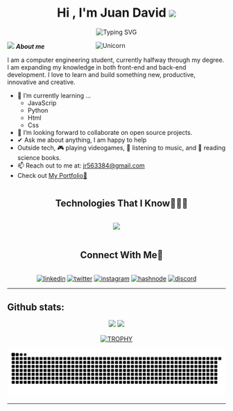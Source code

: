 <h1 align="center"><b>Hi , I'm Juan David </b><img src="https://media.giphy.com/media/hvRJCLFzcasrR4ia7z/giphy.gif" width="35"></h1>
<!--  -->
<div align="center">
  
![Typing SVG](https://readme-typing-svg.herokuapp.com?font=ROBOT&size=25&color=39FF14&center=true&vCenter=true&width=490&lines=%3E+Welcome+to+my+GitHub+profile...!)

</div>
<img align="right" width=300px alt="Unicorn" src="https://media.giphy.com/media/CVtNe84hhYF9u/giphy.gif" />

<img src="https://c.tenor.com/NCRHhqkXrJYAAAAi/programmers-go-internet.gif" width="30px">&nbsp;***About me***

I am a computer engineering student, currently halfway through my degree. I am expanding my knowledge in both front-end and back-end development. I love to learn and build something new, productive, innovative and creative.
- 🌱 I’m currently learning ...
  - JavaScrip
  - Python
  - Html
  - Css
- 👯 I’m looking forward to collaborate on open source projects.
- ✔ Ask me about anything, I am happy to help<br>
- Outside tech, 🎮 playing videogames, 🎵 listening to music, and 📖 reading science books.
- 📫 Reach out to me at: <a href="jr563384@gmail.com">jr563384@gmail.com</a>
- Check out <a href="https://juanfrxz.github.io/PortafolioWeb/">My Portfolio💼</a>

<!--h1 without bottom border-->
<div id="user-content-toc">
  <ul align="center">
    <summary><h2 style="display: inline-block">Technologies That I Know👨🏻‍💻</h2></summary>
  </ul>
</div>
<!--tech stack icons-->
<p align="center">
  <a href="https://skillicons.dev">
    <img src="https://skillicons.dev/icons?i=git,cpp,css,discord,figma,github,html,java,js,linux,py,react,vscode" />
  </a>
</p>


<!-- Connect with me -->
<!--h2 without bottom border-->
<div id="user-content-toc">
  <ul align="center">
    <summary><h2 style="display: inline-block">Connect With Me🤝</h2></summary>
  </ul>
</div>

<!--icons and links-->
<p align="center">
<a href="https://www.linkedin.com/in/1010nishant/" target="blank"><img align="center" src="https://user-images.githubusercontent.com/88904952/234979284-68c11d7f-1acc-4f0c-ac78-044e1037d7b0.png" alt="linkedin" height="50" width="50" /></a>
<a href="https://twitter.com/1010nishant" target="blank"><img align="center" src="https://user-images.githubusercontent.com/88904952/234980676-61bfb021-ecc8-48f7-88e6-34c1b06c4a58.png" alt="twitter" height="50" width="50" /></a> 
<a href="https://www.instagram.com/nishant.jangir.1010/" target="blank"><img align="center" src="https://user-images.githubusercontent.com/88904952/234981169-2dd1e58f-4b7e-468c-8213-034ba62156c3.png" alt="instagram" height="50" width="50" /></a>
<a href="https://1010nishant.hashnode.dev/" target="blank"><img align="center" src="https://user-images.githubusercontent.com/88904952/234982196-562aea17-5532-4550-8c08-1c7cb994a541.png" alt="hashnode" height="50" width="50" /></a>
<a href="https://discordapp.com/users/957722095381540874" target="blank"><img align="center" src="https://user-images.githubusercontent.com/88904952/234982627-019fd336-6248-453c-9b05-97c13fd1d207.png" alt="discord" height="50" width="50" /></a>
  
</p>

---
<h2>Github stats:</h2> 
<div align="center">

[![](https://github-readme-stats.vercel.app/api?username=Juanfrxz&show_icons=true&theme=tokyonight&hide_border=true&locale=en)](https://github.com/Juanfrxz)
[![](https://github-readme-streak-stats.herokuapp.com/?user=Juanfrxz&theme=material-palenight)](https://github.com/Juanfrxz)
</div>
<div align=center>
  <a href="https://github.com/ryo-ma/github-profile-trophy" title="Go to Source">
      <img align="center" width=84% src="https://github-profile-trophy.vercel.app/?username=Juanfrxz&theme=radical&row=1&column=7&margin-h=15&margin-w=5&no-bg=true" alt="TROPHY" />
    </a>
</div>
<p align="center">
  <img src="https://github.com/StefanosSt/StefanosSt/blob/main/github-user-contribution.svg" alt="snake">
</p>

---
